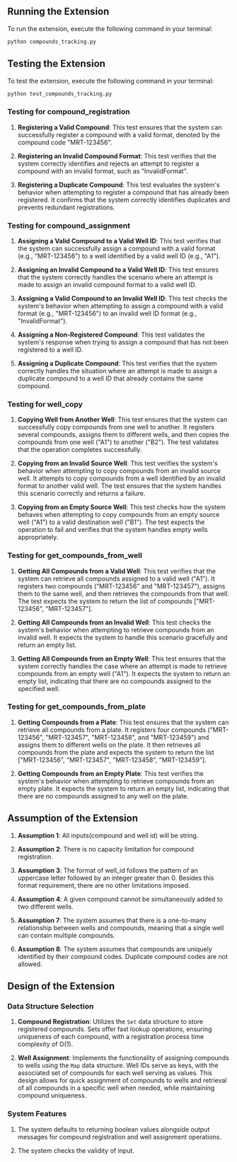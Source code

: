 ## Running the Extension

To run the extension, execute the following command in your terminal:

```bash
python compounds_tracking.py
```

## Testing the Extension

To test the extension, execute the following command in your terminal: 

```bash
python test_compounds_tracking.py
```

### Testing for compound_registration
1. **Registering a Valid Compound**: This test ensures that the system can successfully register a compound with a valid format, denoted by the compound code "MRT-123456".

2. **Registering an Invalid Compound Format**: This test verifies that the system correctly identifies and rejects an attempt to register a compound with an invalid format, such as "InvalidFormat".

3. **Registering a Duplicate Compound**: This test evaluates the system's behavior when attempting to register a compound that has already been registered. It confirms that the system correctly identifies duplicates and prevents redundant registrations.

### Testing for compound_assignment
1. **Assigning a Valid Compound to a Valid Well ID**: 
   This test verifies that the system can successfully assign a compound with a valid format (e.g., "MRT-123456") to a well identified by a valid well ID (e.g., "A1").

2. **Assigning an Invalid Compound to a Valid Well ID**: 
   This test ensures that the system correctly handles the scenario where an attempt is made to assign an invalid compound format to a valid well ID.

3. **Assigning a Valid Compound to an Invalid Well ID**: 
   This test checks the system's behavior when attempting to assign a compound with a valid format (e.g., "MRT-123456") to an invalid well ID format (e.g., "InvalidFormat").

4. **Assigning a Non-Registered Compound**: 
   This test validates the system's response when trying to assign a compound that has not been registered to a well ID.

5. **Assigning a Duplicate Compound**: 
   This test verifies that the system correctly handles the situation where an attempt is made to assign a duplicate compound to a well ID that already contains the same compound.

### Testing for well_copy
1. **Copying Well from Another Well**: 
   This test ensures that the system can successfully copy compounds from one well to another. It registers several compounds, assigns them to different wells, and then copies the compounds from one well ("A1") to another ("B2"). The test validates that the operation completes successfully.

2. **Copying from an Invalid Source Well**: 
   This test verifies the system's behavior when attempting to copy compounds from an invalid source well. It attempts to copy compounds from a well identified by an invalid format to another valid well. The test ensures that the system handles this scenario correctly and returns a failure.

3. **Copying from an Empty Source Well**: 
   This test checks how the system behaves when attempting to copy compounds from an empty source well ("A1") to a valid destination well ("B1"). The test expects the operation to fail and verifies that the system handles empty wells appropriately.

### Testing for get_compounds_from_well
1. **Getting All Compounds from a Valid Well**: 
   This test verifies that the system can retrieve all compounds assigned to a valid well ("A1"). It registers two compounds ("MRT-123456" and "MRT-123457"), assigns them to the same well, and then retrieves the compounds from that well. The test expects the system to return the list of compounds ["MRT-123456", "MRT-123457"].

2. **Getting All Compounds from an Invalid Well**: 
   This test checks the system's behavior when attempting to retrieve compounds from an invalid well. It expects the system to handle this scenario gracefully and return an empty list.

3. **Getting All Compounds from an Empty Well**: 
   This test ensures that the system correctly handles the case where an attempt is made to retrieve compounds from an empty well ("A1"). It expects the system to return an empty list, indicating that there are no compounds assigned to the specified well.

### Testing for get_compounds_from_plate
1. **Getting Compounds from a Plate**: 
   This test ensures that the system can retrieve all compounds from a plate. It registers four compounds ("MRT-123456", "MRT-123457", "MRT-123458", and "MRT-123459") and assigns them to different wells on the plate. It then retrieves all compounds from the plate and expects the system to return the list ["MRT-123456", "MRT-123457", "MRT-123458", "MRT-123459"].

2. **Getting Compounds from an Empty Plate**: 
   This test verifies the system's behavior when attempting to retrieve compounds from an empty plate. It expects the system to return an empty list, indicating that there are no compounds assigned to any well on the plate.

## Assumption of the Extension
1. **Assumption 1**: All inputs(compound and well id) will be string.

2. **Assumption 2**: There is no capacity limitation for compound registration.

3. **Assumption 3**: The format of well_id follows the pattern of an uppercase letter followed by an integer greater than 0. Besides this format requirement, there are no other limitations imposed.

4. **Assumption 4**: A given compound cannot be simultaneously added to two different wells.

5. **Assumption 7**: The system assumes that there is a one-to-many relationship between wells and compounds, meaning that a single well can contain multiple compounds.

6. **Assumption 8**: The system assumes that compounds are uniquely identified by their compound codes. Duplicate compound codes are not allowed.

## Design of the Extension

### Data Structure Selection

1. **Compound Registration**: Utilizes the `Set` data structure to store registered compounds. Sets offer fast lookup operations, ensuring uniqueness of each compound, with a registration process time complexity of O(1).

2. **Well Assignment**: Implements the functionality of assigning compounds to wells using the `Map` data structure. Well IDs serve as keys, with the associated set of compounds for each well serving as values. This design allows for quick assignment of compounds to wells and retrieval of all compounds in a specific well when needed, while maintaining compound uniqueness.

### System Features
1. The system defaults to returning boolean values alongside output messages for compound registration and well assignment operations.

2. The system checks the validity of input.

